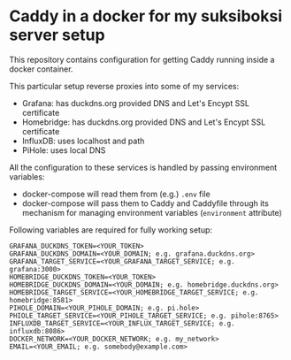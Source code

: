 # Caddy in a docker for my suksiboksi server setup

This repository contains configuration for getting Caddy running inside a docker container.

This particular setup reverse proxies into some of my services:

- Grafana: has duckdns.org provided DNS and Let's Encypt SSL certificate
- Homebridge: has duckdns.org provided DNS and Let's Encypt SSL certificate
- InfluxDB: uses localhost and path
- PiHole: uses local DNS

All the configuration to these services is handled by passing environment variables:

- docker-compose will read them from (e.g.) `.env` file
- docker-compose will pass them to Caddy and Caddyfile through its mechanism for managing environment variables (`environment` attribute)

Following variables are required for fully working setup:

```
GRAFANA_DUCKDNS_TOKEN=<YOUR_TOKEN>
GRAFANA_DUCKDNS_DOMAIN=<YOUR_DOMAIN; e.g. grafana.duckdns.org>
GRAFANA_TARGET_SERVICE=<YOUR_GRAFANA_TARGET_SERVICE; e.g. grafana:3000>
HOMEBRIDGE_DUCKDNS_TOKEN=<YOUR_TOKEN>
HOMEBRIDGE_DUCKDNS_DOMAIN=<YOUR_DOMAIN; e.g. homebridge.duckdns.org>
HOMEBRIDGE_TARGET_SERVICE=<YOUR_HOMEBRIDGE_TARGET_SERVICE; e.g. homebridge:8581>
PIHOLE_DOMAIN=<YOUR_PIHOLE_DOMAIN; e.g. pi.hole>
PHIOLE_TARGET_SERVICE=<YOUR_PIHOLE_TARGET_SERVICE; e.g. pihole:8765>
INFLUXDB_TARGET_SERVICE=<YOUR_INFLUX_TARGET_SERVICE; e.g. influxdb:8086>
DOCKER_NETWORK=<YOUR_DOCKER_NETWORK; e.g. my_network>
EMAIL=<YOUR_EMAIL; e.g. somebody@example.com>
```
